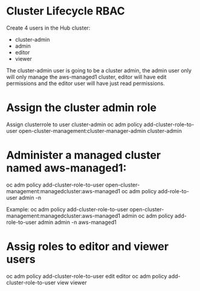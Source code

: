 # Cluster Lifecycle RBAC
Create 4 users in the Hub cluster:
- cluster-admin
- admin
- editor
- viewer

The cluster-admin user is going to be a cluster admin, the admin user only will only manage the aws-managed1 cluster, editor will have edit permissions and the editor user will have just read permissions.

# Assign the cluster admin role

Assign clusterrole to user cluster-admin
oc adm policy add-cluster-role-to-user open-cluster-management:cluster-manager-admin cluster-admin

# Administer a managed cluster named aws-managed1:

oc adm policy add-cluster-role-to-user open-cluster-management:managedcluster:aws-managed1 <user>
oc adm policy add-role-to-user admin <user> -n <cluster-name>

Example:
oc adm policy add-cluster-role-to-user open-cluster-management:managedcluster:aws-managed1 admin
oc adm policy add-role-to-user admin admin -n aws-managed1

# Assig roles to editor and viewer users

oc adm policy add-cluster-role-to-user edit editor
oc adm policy add-cluster-role-to-user view viewer

